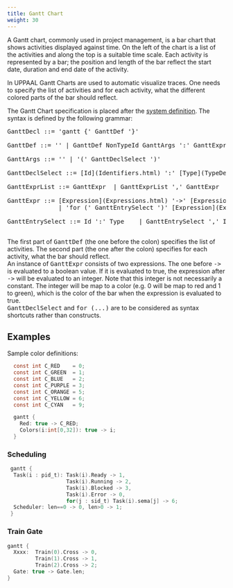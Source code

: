 ```yaml
---
title: Gantt Chart
weight: 30
---
```

A Gantt chart, commonly used in project management, is a bar chart that shows activities displayed against time. On the left of the chart is a list of the activities and along the top is a suitable time scale. Each activity is represented by a bar; the position and length of the bar reflect the start date, duration and end date of the activity.

In UPPAAL Gantt Charts are used to automatic visualize traces. One needs to specify the list of activities and for each activity, what the different colored parts of the bar should reflect.

The Gantt Chart specification is placed after the [system definition](System_Definition.html). The syntax is defined by the following grammar:

<pre>
GanttDecl ::= 'gantt {' GanttDef '}'

GanttDef ::= '' | GanttDef NonTypeId GanttArgs ':' GanttExprList ';'

GanttArgs ::= '' | '(' GanttDeclSelect ')'

GanttDeclSelect ::= [Id](Identifiers.html) ':' [Type](TypeDeclarations.html)   | GanttDeclSelect ',' Id ':' Type

GanttExprList ::= GanttExpr  | GanttExprList ',' GanttExpr

GanttExpr ::= [Expression](Expressions.html) '->' [Expression](Expressions.html) 
              | 'for (' GanttEntrySelect ')' [Expression](Expressions.html) '->' [Expression](Expressions.html)

GanttEntrySelect ::= Id ':' Type    | GanttEntrySelect ',' Id ':' Type

</pre>

The first part of <tt>GanttDef</tt> (the one before the colon) specifies the list of activities. The second part (the one after the colon) specifies for each activity, what the bar should reflect.  
An instance of <tt>GanttExpr</tt> consists of two expressions. The one before <tt>-></tt> is evaluated to a boolean value. If it is evaluated to true, the expression after <tt>-></tt> will be evaluated to an integer. Note that this integer is not necessarily a constant. The integer will be map to a color (e.g. 0 will be map to red and 1 to green), which is the color of the bar when the expression is evaluated to true.  
<tt>GanttDeclSelect</tt> and <tt>for (...)</tt> are to be considered as syntax shortcuts rather than constructs.

## Examples

Sample color definitions:

``` c
  const int C_RED    = 0;
  const int C_GREEN  = 1;
  const int C_BLUE   = 2;
  const int C_PURPLE = 3;
  const int C_ORANGE = 5;
  const int C_YELLOW = 6;
  const int C_CYAN   = 9;

  gantt {
    Red: true -> C_RED;
    Colors(i:int[0,32]): true -> i;
  }
```

### Scheduling

``` c
 gantt {
  Task(i : pid_t): Task(i).Ready -> 1,
                   Task(i).Running -> 2,
                   Task(i).Blocked -> 3,
                   Task(i).Error -> 0,
                   for(j : sid_t) Task(i).sema[j] -> 6;
  Scheduler: len==0 -> 0, len>0 -> 1;
 }
```

### Train Gate

``` c
gantt {
  Xxxx:  Train(0).Cross -> 0,
         Train(1).Cross -> 1,
         Train(2).Cross -> 2;
  Gate: true -> Gate.len;
}
```